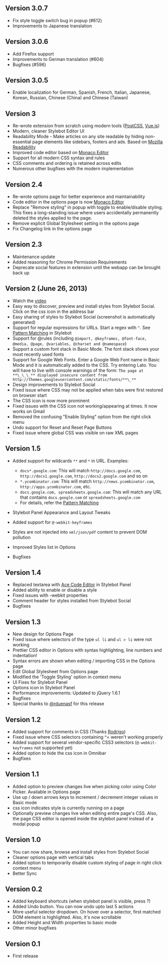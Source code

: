 ## Version 3.0.7

- Fix style toggle switch bug in popup (#612)
- Improvements to Japanese translation

## Version 3.0.6

- Add Firefox support
- Improvements to German translation (#604)
- Bugfixes (#596)

## Version 3.0.5

- Enable localization for German, Spanish, French, Italian, Japanese, Korean, Russian, Chinese (China) and Chinese (Taiwan)

## Version 3

- Re-wrote extension from scratch using modern tools ([PostCSS](ttps://postcss.org/), [Vue.js](https://vuejs.org/))
- Modern, cleaner Stylebot Editor UI
- Readability Mode - Make articles on any site readable by hiding
  non-essential page elements like sidebars, footers and ads. Based on [Mozilla Readability](https://github.com/mozilla/readability)
- Improved code editor based on [Monaco Editor](https://microsoft.github.io/monaco-editor/)
- Support for all modern CSS syntax and rules
- CSS comments and ordering is retained across edits
- Numerous other bugfixes with the modern implementation

## Version 2.4

- Re-wrote options page for better experience and maintainability
- Code editor in the options page is now [Monaco Editor](https://microsoft.github.io/monaco-editor/)
- Replace "Remove styling" in popup with toggle to enable/disable styling. This fixes a long-standing issue where users accidentally permanently deleted the styles applied to the page.
- Remove explicit Global Stylesheet setting in the options page
- Fix Changelog link in the options page

## Version 2.3

- Maintenance update
- Added reasoning for Chrome Permission Requirements
- Deprecate social features in extension until the webapp can be brought back up

## Version 2 (June 26, 2013)

- Watch the [video](http://www.youtube.com/watch?v=zcOLjfPptw4)
- Easy way to discover, preview and install styles from Stylebot Social. Click on the css icon in the address bar
- Easy sharing of styles to Stylebot Social (screenshot is automatically generated)
- Support for regular expressions for URLs. Start a regex with `^`. See [Pattern Matching](https://github.com/ankit/stylebot#pattern-matching) in Stylebot
- Support for @rules (including `@import, @keyframes, @font-face, @media, @page, @variables, @charset and @namespace`)
- Support a custom font stack in Basic Mode. The font stack shows your most recently used fonts
- Support for Google Web Fonts. Enter a Google Web Font name in Basic Mode and it is automatically added to the CSS. Try entering Lato.
  You will have to live with console warnings of the form: `The page at **\_\_\_** displayed insecure content from http://themes.googleusercontent.com/static/fonts/**\_**`
- Design improvements to Stylebot Social
- Fixed issue where CSS may not be applied when tabs were first restored on browser start
- The CSS icon is now more prominent
- Fixed issues with the CSS icon not working/appearing at times. It now works on Gmail
- Removed the confusing "Enable Styling" option from the right click menu
- Undo support for Reset and Reset Page Buttons
- Fixed issue where global CSS was visible on raw XML pages

## Version 1.5

- Added support for wildcards `**` and `*` in URL. Examples:

  - `docs*.google.com`: This will match `http://docs.google.com`, `http://docs1.google.com`, `http://docs2.google.com` and so on
  - `*.ycombinator.com`: This will match `http://news.ycombinator.com`, `http://apps.ycombinator.com`, etc.
  - `docs.google.com, spreadsheets.google.com`: This will match any URL that contains `docs.google.com` or `spreadsheets.google.com`
  - For details, refer the [Pattern Matching](https://github.com/ankit/stylebot#pattern-matching)

- Stylebot Panel Appearance and Layout Tweaks
- Added support for `@-webkit-keyframes`
- Styles are not injected into `xml/json/pdf` content to prevent DOM pollution
- Improved Styles list in Options
- Bugfixes

## Version 1.4

- Replaced textarea with [Ace Code Editor](http://ace.ajax.org/) in Stylebot Panel
- Added ability to enable or disable a style
- Fixed issues with -webkit properties
- Comment header for styles installed from Stylebot Social
- Bugfixes

## Version 1.3

- New design for Options Page
- Fixed issue where selectors of the type `ul li` and `ul > li` were not working
- Prettier CSS editor in Options with syntax highlighting, line numbers and indentation!
- Syntax errors are shown when editing / importing CSS in the Options page
- Edit Global Stylesheet from Options page
- Modified the 'Toggle Styling' option in context menu
- UI Fixes for Stylebot Panel
- Options icon in Stylebot Panel
- Performance improvements: Updated to jQuery 1.6.1
- Bugfixes
- Special thanks to [@rduenasf](https://github.com/rduenasf) for this release

## Version 1.2

- Added support for comments in CSS (Thanks [Rodrigo](https://github.com/rduenasf))
- Fixed issue where CSS selectors containing ^= weren't working properly
- Added support for several vendor-specific CSS3 selectors (`@-webkit-keyframes` not supported yet)
- Added option to hide the css icon in Omnibar
- Bugfixes

## Version 1.1

- Added option to preview changes live when picking color using Color Picker. Available in Options page
- Use up / down arrows keys to increment / decrement integer values in Basic mode
- css icon indicates style is currently running on a page
- Optionally preview changes live when editing entire page's CSS. Also, the page CSS editor is opened inside the stylebot panel instead of a modal popup

## Version 1.0

- You can now share, browse and install styles from Stylebot Social
- Cleaner options page with vertical tabs
- Added option to temporarily disable custom styling of page in right click context menu
- Better Sync

## Version 0.2

- Added keyboard shortcuts (when stylebot panel is visible, press ?)
- Added Undo button. You can now undo upto last 5 actions
- More useful selector dropdown. On hover over a selector, first matched DOM element is highlighted. Also, it's now scrollable
- Added Height and Width properties to basic mode
- Other minor bugfixes

## Version 0.1

- First release
